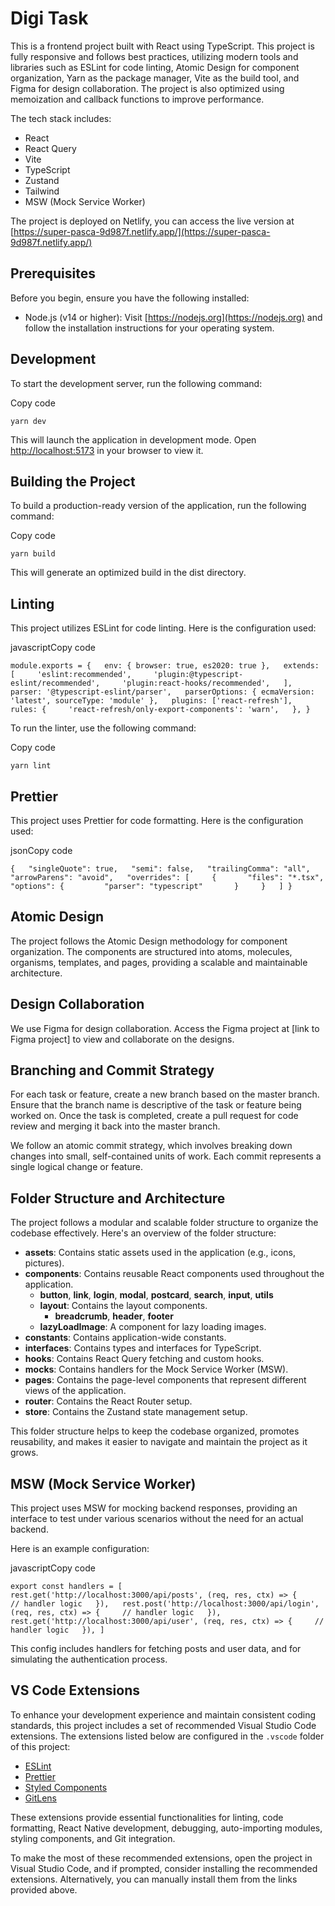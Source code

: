 Digi Task
=========

This is a frontend project built with React using TypeScript. This project is fully responsive and follows best practices, utilizing modern tools and libraries such as ESLint for code linting, Atomic Design for component organization, Yarn as the package manager, Vite as the build tool, and Figma for design collaboration. The project is also optimized using memoization and callback functions to improve performance.

The tech stack includes:

*   React
*   React Query
*   Vite
*   TypeScript
*   Zustand
*   Tailwind
*   MSW (Mock Service Worker)

The project is deployed on Netlify, you can access the live version at [https://super-pasca-9d987f.netlify.app/](https://super-pasca-9d987f.netlify.app/)

Prerequisites
-------------

Before you begin, ensure you have the following installed:

*   Node.js (v14 or higher): Visit [https://nodejs.org](https://nodejs.org) and follow the installation instructions for your operating system.

Development
-----------

To start the development server, run the following command:

Copy code

`yarn dev`

This will launch the application in development mode. Open [http://localhost:5173](http://localhost:5173) in your browser to view it.

Building the Project
--------------------

To build a production-ready version of the application, run the following command:

Copy code

`yarn build`

This will generate an optimized build in the dist directory.

Linting
-------

This project utilizes ESLint for code linting. Here is the configuration used:

javascriptCopy code

`module.exports = {   env: { browser: true, es2020: true },   extends: [     'eslint:recommended',     'plugin:@typescript-eslint/recommended',     'plugin:react-hooks/recommended',   ],   parser: '@typescript-eslint/parser',   parserOptions: { ecmaVersion: 'latest', sourceType: 'module' },   plugins: ['react-refresh'],   rules: {     'react-refresh/only-export-components': 'warn',   }, }`

To run the linter, use the following command:

Copy code

`yarn lint`

Prettier
--------

This project uses Prettier for code formatting. Here is the configuration used:

jsonCopy code

`{   "singleQuote": true,   "semi": false,   "trailingComma": "all",   "arrowParens": "avoid",   "overrides": [     {       "files": "*.tsx",       "options": {         "parser": "typescript"       }     }   ] }`

Atomic Design
-------------

The project follows the Atomic Design methodology for component organization. The components are structured into atoms, molecules, organisms, templates, and pages, providing a scalable and maintainable architecture.

Design Collaboration
--------------------

We use Figma for design collaboration. Access the Figma project at \[link to Figma project\] to view and collaborate on the designs.

Branching and Commit Strategy
-----------------------------

For each task or feature, create a new branch based on the master branch. Ensure that the branch name is descriptive of the task or feature being worked on. Once the task is completed, create a pull request for code review and merging it back into the master branch.

We follow an atomic commit strategy, which involves breaking down changes into small, self-contained units of work. Each commit represents a single logical change or feature.

Folder Structure and Architecture
---------------------------------

The project follows a modular and scalable folder structure to organize the codebase effectively. Here's an overview of the folder structure:

*   **assets**: Contains static assets used in the application (e.g., icons, pictures).
*   **components**: Contains reusable React components used throughout the application.
    *   **button**, **link**, **login**, **modal**, **postcard**, **search**, **input**, **utils**
    *   **layout**: Contains the layout components.
        *   **breadcrumb**, **header**, **footer**
    *   **lazyLoadImage**: A component for lazy loading images.
*   **constants**: Contains application-wide constants.
*   **interfaces**: Contains types and interfaces for TypeScript.
*   **hooks**: Contains React Query fetching and custom hooks.
*   **mocks**: Contains handlers for the Mock Service Worker (MSW).
*   **pages**: Contains the page-level components that represent different views of the application.
*   **router**: Contains the React Router setup.
*   **store**: Contains the Zustand state management setup.

This folder structure helps to keep the codebase organized, promotes reusability, and makes it easier to navigate and maintain the project as it grows.

MSW (Mock Service Worker)
-------------------------

This project uses MSW for mocking backend responses, providing an interface to test under various scenarios without the need for an actual backend.

Here is an example configuration:

javascriptCopy code

`export const handlers = [   rest.get('http://localhost:3000/api/posts', (req, res, ctx) => {     // handler logic   }),   rest.post('http://localhost:3000/api/login', (req, res, ctx) => {     // handler logic   }),   rest.get('http://localhost:3000/api/user', (req, res, ctx) => {     // handler logic   }), ]`

This config includes handlers for fetching posts and user data, and for simulating the authentication process.

VS Code Extensions
------------------

To enhance your development experience and maintain consistent coding standards, this project includes a set of recommended Visual Studio Code extensions. The extensions listed below are configured in the `.vscode` folder of this project:

*   [ESLint](https://marketplace.visualstudio.com/items?itemName=dbaeumer.vscode-eslint)
*   [Prettier](https://marketplace.visualstudio.com/items?itemName=esbenp.prettier-vscode)
*   [Styled Components](https://marketplace.visualstudio.com/items?itemName=jpoissonnier.vscode-styled-components)
*   [GitLens](https://marketplace.visualstudio.com/items?itemName=eamodio.gitlens)

These extensions provide essential functionalities for linting, code formatting, React Native development, debugging, auto-importing modules, styling components, and Git integration.

To make the most of these recommended extensions, open the project in Visual Studio Code, and if prompted, consider installing the recommended extensions. Alternatively, you can manually install them from the links provided above.